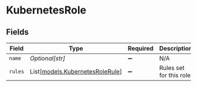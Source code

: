 # KubernetesRole


## Fields

| Field                                                              | Type                                                               | Required                                                           | Description                                                        |
| ------------------------------------------------------------------ | ------------------------------------------------------------------ | ------------------------------------------------------------------ | ------------------------------------------------------------------ |
| `name`                                                             | *Optional[str]*                                                    | :heavy_minus_sign:                                                 | N/A                                                                |
| `rules`                                                            | List[[models.KubernetesRoleRule](../models/kubernetesrolerule.md)] | :heavy_minus_sign:                                                 | Rules set for this role.                                           |